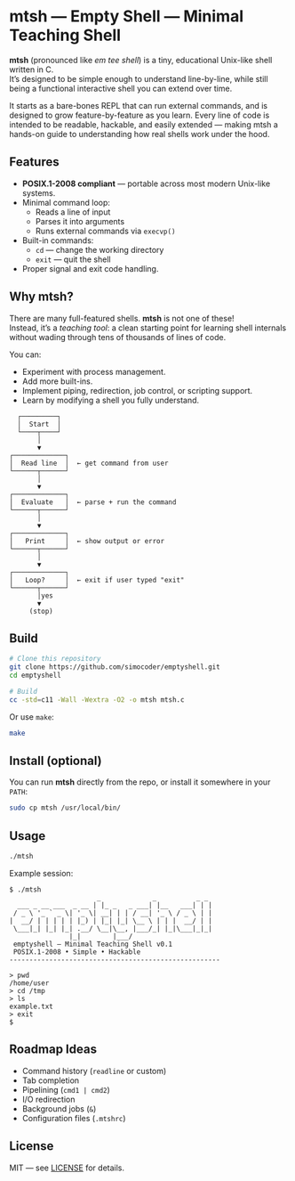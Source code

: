 # mtsh — Empty Shell —  Minimal Teaching Shell

**mtsh** (pronounced like *em tee shell*) is a tiny, educational Unix-like shell written in C.  
It’s designed to be simple enough to understand line-by-line, while still being a functional interactive shell you can extend over time.

It starts as a bare-bones REPL that can run external commands, and is designed to grow feature-by-feature as you learn. Every line of code is intended to be readable, hackable, and easily extended — making mtsh a hands-on guide to understanding how real shells work under the hood.

## Features

- **POSIX.1-2008 compliant** — portable across most modern Unix-like systems.
- Minimal command loop:
  - Reads a line of input
  - Parses it into arguments
  - Runs external commands via `execvp()`
- Built-in commands:
  - `cd` — change the working directory
  - `exit` — quit the shell
- Proper signal and exit code handling.

## Why mtsh?

There are many full-featured shells. **mtsh** is not one of these!  
Instead, it’s a *teaching tool*: a clean starting point for learning shell internals without wading through tens of thousands of lines of code.

You can:
- Experiment with process management.
- Add more built-ins.
- Implement piping, redirection, job control, or scripting support.
- Learn by modifying a shell you fully understand.

```
  ┌─────────┐
  │  Start  │
  └────┬────┘
       │
       ▼
┌─────────────┐
│  Read line  │  ← get command from user
└──────┬──────┘
       │
       ▼
┌─────────────┐
│  Evaluate   │  ← parse + run the command
└──────┬──────┘
       │
       ▼
┌─────────────┐
│   Print     │  ← show output or error
└──────┬──────┘
       │
       ▼
┌─────────────┐
│   Loop?     │  ← exit if user typed "exit"
└──────┬──────┘
       │yes
       ▼
     (stop)

```
## Build

```sh
# Clone this repository
git clone https://github.com/simocoder/emptyshell.git
cd emptyshell

# Build
cc -std=c11 -Wall -Wextra -O2 -o mtsh mtsh.c
```

Or use `make`:

```sh
make
```

## Install (optional)

You can run **mtsh** directly from the repo, or install it somewhere in your `PATH`:

```sh
sudo cp mtsh /usr/local/bin/
```

## Usage

```sh
./mtsh
```

Example session:
```
$ ./mtsh
                      _             _          _ _ 
  ___ _ __ ___  _ __ | |_ _   _ ___| |__   ___| | |
 / _ \ '_ ` _ \| '_ \| __| | | / __| '_ \ / _ \ | |
|  __/ | | | | | |_) | |_| |_| \__ \ | | |  __/ | |
 \___|_| |_| |_| .__/ \__|\__, |___/_| |_|\___|_|_|
               |_|        |___/                    
 emptyshell — Minimal Teaching Shell v0.1
 POSIX.1-2008 • Simple • Hackable
-----------------------------------------------------

> pwd
/home/user
> cd /tmp
> ls
example.txt
> exit
$
```

## Roadmap Ideas

- Command history (`readline` or custom)
- Tab completion
- Pipelining (`cmd1 | cmd2`)
- I/O redirection
- Background jobs (`&`)
- Configuration files (`.mtshrc`)

## License

MIT — see [LICENSE](LICENSE) for details.
